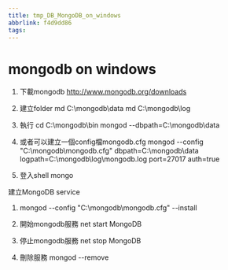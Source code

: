 ```yaml
---
title: tmp_DB_MongoDB_on_windows
abbrlink: f4d9dd86
tags:
---
```

mongodb on windows
===

1. 下載mongodb
http://www.mongodb.org/downloads

2. 建立folder
md C:\mongodb\data
md C:\mongodb\log

3. 執行
cd C:\mongodb\bin
mongod --dbpath=C:\mongodb\data

4. 或者可以建立一個config檔mongodb.cfg
mongod --config "C:\mongodb\mongodb.cfg"
dbpath=C:\mongodb\data
logpath=C:\mongodb\log\mongodb.log
port=27017
auth=true

5. 登入shell
mongo

建立MongoDB service
1. mongod --config "C:\mongodb\mongodb.cfg" --install

2. 開始mongodb服務
net start MongoDB

3. 停止mongodb服務
net stop MongoDB

4. 刪除服務
mongod --remove